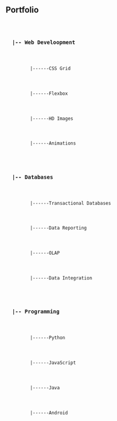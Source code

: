 <h2>Portfolio</h2>
<code> 
    <h3>&nbsp; |-- Web Develoopment</h3>
        <p>&nbsp; &nbsp; &nbsp; &nbsp; &nbsp;|------CSS Grid</p>
        <p>&nbsp; &nbsp; &nbsp; &nbsp; &nbsp;|------Flexbox</p>
        <p>&nbsp; &nbsp; &nbsp; &nbsp; &nbsp;|------HD Images</p>
        <p>&nbsp; &nbsp; &nbsp; &nbsp; &nbsp;|------Animations</p>
</code>
<code>
    <h3>&nbsp; |-- Databases</h3>
        <p>&nbsp; &nbsp; &nbsp; &nbsp; &nbsp;|------Transactional Databases</p>
        <p>&nbsp; &nbsp; &nbsp; &nbsp; &nbsp;|------Data Reporting</p>
        <p>&nbsp; &nbsp; &nbsp; &nbsp; &nbsp;|------OLAP</p>
        <p>&nbsp; &nbsp; &nbsp; &nbsp; &nbsp;|------Data Integration</p>
</code>
<code>
    <h3>&nbsp; |-- Programming</h3>
        <p>&nbsp; &nbsp; &nbsp; &nbsp; &nbsp;|------Python</p>
        <p>&nbsp; &nbsp; &nbsp; &nbsp; &nbsp;|------JavaScript</p>
        <p>&nbsp; &nbsp; &nbsp; &nbsp; &nbsp;|------Java</p>
        <p>&nbsp; &nbsp; &nbsp; &nbsp; &nbsp;|------Android</p>
</code>



